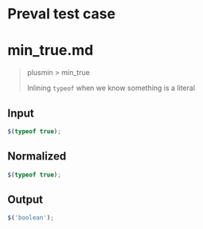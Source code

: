 # Preval test case

# min_true.md

> plusmin > min_true
>
> Inlining `typeof` when we know something is a literal

## Input

`````js filename=intro
$(typeof true);
`````

## Normalized

`````js filename=intro
$(typeof true);
`````

## Output

`````js filename=intro
$('boolean');
`````
